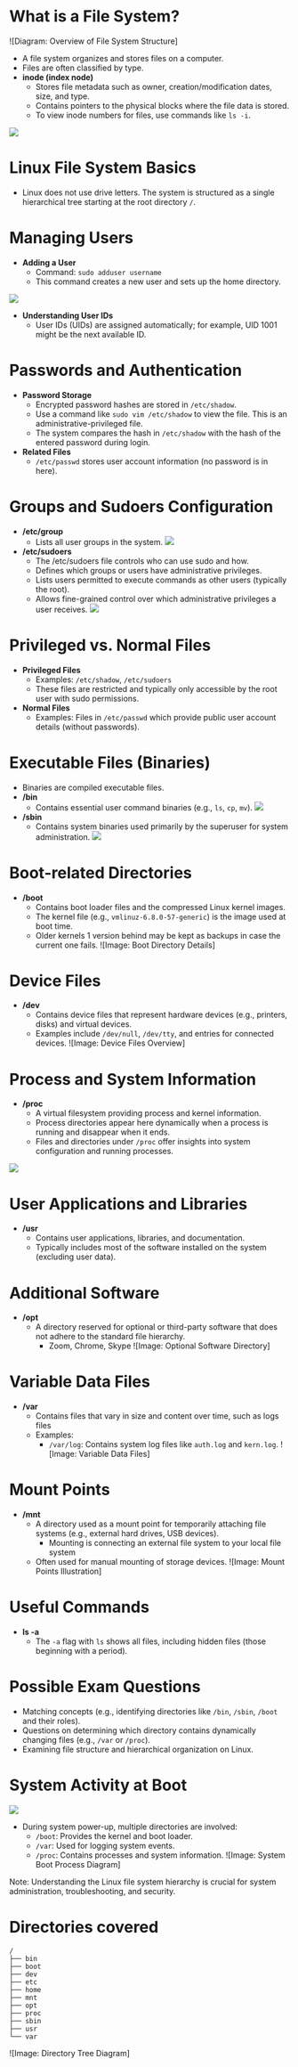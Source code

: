 # What is a File System?
![Diagram: Overview of File System Structure]
- A file system organizes and stores files on a computer.
- Files are often classified by type.
- **inode (index node)**
	- Stores file metadata such as owner, creation/modification dates, size, and type.
	- Contains pointers to the physical blocks where the file data is stored.
	- To view inode numbers for files, use commands like `ls -i`.

![](img/1.png)

# Linux File System Basics
- Linux does not use drive letters. The system is structured as a single hierarchical tree starting at the root directory `/`.

# Managing Users
- **Adding a User**
	- Command: `sudo adduser username`
	- This command creates a new user and sets up the home directory.

![](img/2.png)

- **Understanding User IDs**
	- User IDs (UIDs) are assigned automatically; for example, UID 1001 might be the next available ID.
	
# Passwords and Authentication
- **Password Storage**
	- Encrypted password hashes are stored in `/etc/shadow`.
	- Use a command like `sudo vim /etc/shadow` to view the file. This is an administrative-privileged file.
	- The system compares the hash in `/etc/shadow` with the hash of the entered password during login.
- **Related Files**
	- `/etc/passwd` stores user account information (no password is in here).

# Groups and Sudoers Configuration
- **/etc/group**
	- Lists all user groups in the system.
	![](img/6.png)
- **/etc/sudoers**
	- The /etc/sudoers file controls who can use sudo and how.
	- Defines which groups or users have administrative privileges.
	- Lists users permitted to execute commands as other users (typically the root).
	- Allows fine-grained control over which administrative privileges a user receives.
	![](img/7.png)

# Privileged vs. Normal Files
- **Privileged Files**
	- Examples: `/etc/shadow`, `/etc/sudoers`
	- These files are restricted and typically only accessible by the root user with sudo permissions.
- **Normal Files**
	- Examples: Files in `/etc/passwd` which provide public user account details (without passwords).

# Executable Files (Binaries)
- Binaries are compiled executable files.
- **/bin**
	- Contains essential user command binaries (e.g., `ls`, `cp`, `mv`).
	![](img/8.png)
- **/sbin**
	- Contains system binaries used primarily by the superuser for system administration.
	![](img/5.png)

# Boot-related Directories
- **/boot**
	- Contains boot loader files and the compressed Linux kernel images.
	- The kernel file (e.g., `vmlinuz-6.8.0-57-generic`) is the image used at boot time.
	- Older kernels 1 version behind may be kept as backups in case the current one fails.
![Image: Boot Directory Details]

# Device Files
- **/dev**
	- Contains device files that represent hardware devices (e.g., printers, disks) and virtual devices.
	- Examples include `/dev/null`, `/dev/tty`, and entries for connected devices.
![Image: Device Files Overview]

# Process and System Information
- **/proc**
	- A virtual filesystem providing process and kernel information.
	- Process directories appear here dynamically when a process is running and disappear when it ends.
	- Files and directories under `/proc` offer insights into system configuration and running processes.

![](img/3.png) 

# User Applications and Libraries
- **/usr**
	- Contains user applications, libraries, and documentation.
	- Typically includes most of the software installed on the system (excluding user data).

# Additional Software
- **/opt**
	- A directory reserved for optional or third-party software that does not adhere to the standard file hierarchy.
		- Zoom, Chrome, Skype
![Image: Optional Software Directory]

# Variable Data Files
- **/var**
	- Contains files that vary in size and content over time, such as logs files
	- Examples:
		- `/var/log`: Contains system log files like `auth.log` and `kern.log`.
![Image: Variable Data Files]

# Mount Points
- **/mnt**
	- A directory used as a mount point for temporarily attaching file systems (e.g., external hard drives, USB devices).
		- Mounting is connecting an external file system to your local file system
	- Often used for manual mounting of storage devices.
![Image: Mount Points Illustration]

# Useful Commands
- **ls -a**
	- The `-a` flag with `ls` shows all files, including hidden files (those beginning with a period).

# Possible Exam Questions
- Matching concepts (e.g., identifying directories like `/bin`, `/sbin`, `/boot` and their roles).
- Questions on determining which directory contains dynamically changing files (e.g., `/var` or `/proc`).
- Examining file structure and hierarchical organization on Linux.

# System Activity at Boot

![](img/4.png)

- During system power-up, multiple directories are involved:
	- `/boot`: Provides the kernel and boot loader.
	- `/var`: Used for logging system events.
	- `/proc`: Contains processes and system information.
![Image: System Boot Process Diagram]

Note: Understanding the Linux file system hierarchy is crucial for system administration, troubleshooting, and security.

# Directories covered
```
/
├── bin
├── boot
├── dev
├── etc
├── home
├── mnt
├── opt
├── proc
├── sbin
├── usr
└── var
```
![Image: Directory Tree Diagram]